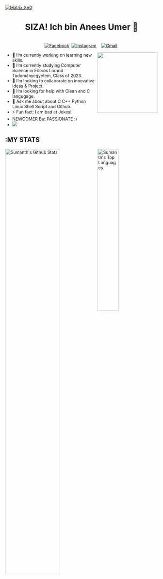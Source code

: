 [![Matrix SVG](https://raw.githubusercontent.com/rodrigograca31/rodrigograca31/master/matrix.svg)](https://www.youtube.com/watch?v=SDkAGkd4NLc)

<p>
  <h1 align="center"><b>SIZA! Ich bin Anees Umer 👋</b></h1>
</p>

<p align="center">
<br>
<a href="https://www.facebook.com/aneesumar72/"><img src="https://img.shields.io/badge/facebook-%231877F2.svg?&style=for-the-badge&logo=facebook&logoColor=white" alt="Facebook" /></a>&nbsp;
<a href="https://www.instagram.com/thisisaneesumar/"><img src="https://img.shields.io/badge/instagram-%23E4405F.svg?&style=for-the-badge&logo=instagram&logoColor=white" alt="Instagram" /></a>&nbsp;
<a href="https://www.linkedin.com/in/aneesumer/><img src="https://img.shields.io/badge/linkedin-%230077B5.svg?&style=for-the-badge&logo=linkedin&logoColor=white" alt="LinkedIn" /></a>&nbsp;
<a href="mailto:aneesumar72@gmail.com?subject=Hola%20Rajesh"><img src="https://img.shields.io/badge/gmail-%23D14836.svg?&style=for-the-badge&logo=gmail&logoColor=white" alt="Gmail"/></a>&nbsp;

</p>

<img align='right' src="https://media.giphy.com/media/M9gbBd9nbDrOTu1Mqx/giphy.gif" width="200">

- 🔭 I’m currently working on learning new skills.
- 🌱 I’m currently studying Computer Science in Eötvös Loránd Tudományegyetem, Class of 2023.
- 👯 I’m looking to collaborate on innovative Ideas & Project.
- 🤔 I’m looking for help with Clean and C langugage.
- 💬 Ask me about about C C++ Python Linux Shell Script and Github.
- ⚡ Fun fact: I am bad at Jokes!
- NEWCOMER But PASSIONATE :)
- ![](https://komarev.com/ghpvc/?username=your-github-aneesumer&color=green)



## :MY STATS

  <img align="left" src="https://github-readme-stats.sumanth-talluri.vercel.app/api?username=aneesumer&show_icons=true&title_color=fff&icon_color=79ff97&text_color=efefef&bg_color=24292e" alt="Sumanth's Github Stats" width="60%">

<img src="https://github-readme-stats.sumanth-talluri.vercel.app/api/top-langs/?username=aneesumer&show_icons=true&hide_border=true&theme=radical" width="37%" alt="Sumanth's Top Languages">

<p>&nbsp;</p>


